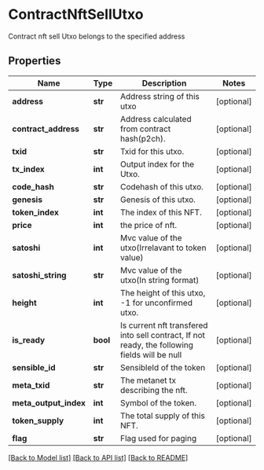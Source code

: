 # ContractNftSellUtxo

Contract nft sell Utxo belongs to the specified address
## Properties
Name | Type | Description | Notes
------------ | ------------- | ------------- | -------------
**address** | **str** | Address string of this utxo | [optional] 
**contract_address** | **str** | Address calculated from contract hash(p2ch). | [optional] 
**txid** | **str** | Txid for this utxo. | [optional] 
**tx_index** | **int** | Output index for the Utxo. | [optional] 
**code_hash** | **str** | Codehash of this utxo. | [optional] 
**genesis** | **str** | Genesis of this utxo. | [optional] 
**token_index** | **int** | The index of this NFT. | [optional] 
**price** | **int** | the price of nft. | [optional] 
**satoshi** | **int** | Mvc value of the utxo(Irrelavant to token value) | [optional] 
**satoshi_string** | **str** | Mvc value of the utxo(In string format) | [optional] 
**height** | **int** | The height of this utxo, -1 for unconfirmed utxo. | [optional] 
**is_ready** | **bool** | Is current nft transfered into sell contract, If not ready, the following fields will be null | [optional] 
**sensible_id** | **str** | SensibleId of the token | [optional] 
**meta_txid** | **str** | The metanet tx describing the nft. | [optional] 
**meta_output_index** | **int** | Symbol of the token. | [optional] 
**token_supply** | **int** | The total supply of this NFT. | [optional] 
**flag** | **str** | Flag used for paging | [optional] 

[[Back to Model list]](../README.md#documentation-for-models) [[Back to API list]](../README.md#documentation-for-api-endpoints) [[Back to README]](../README.md)


